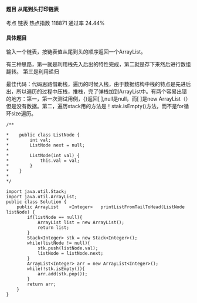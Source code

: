 #### 题目    从尾到头打印链表

考点    链表	热点指数    118871	通过率    24.44%

#### 具体题目    

输入一个链表，按链表值从尾到头的顺序返回一个ArrayList。

有三种思路，第一就是利用栈先入后出的特性完成，第二就是存下来然后进行数组翻转。
第三是利用递归

最佳代码：代码思路借助栈，遍历的时候入栈，由于数据结构中栈的特点是先进后出，所以遍历的过程中压栈，推栈，完了弹栈加到ArrayList中。有两个容易出错的地方：第一，第一次测试用例，{}返回[ ],null是null，而[ ]是new ArrayList（）但是没有数据。第二，遍历stack用的方法是！stak.isEmpty()方法，而不是for循环size遍历。
```
/**

*    public class ListNode {
*        int val;
*        ListNode next = null;
*
*        ListNode(int val) {
*            this.val = val;
*        }
*    }
*
*/

import java.util.Stack;
import java.util.ArrayList;
public class Solution {
    public ArrayList	<Integer>	printListFromTailToHead(ListNode listNode) {
        if(listNode == null){
            ArrayList list = new ArrayList();
            return list;
        }
        Stack<Integer> stk = new Stack<Integer>();
        while(listNode != null){
            stk.push(listNode.val);
            listNode = listNode.next;
        }
        ArrayList<Integer> arr = new ArrayList<Integer>();
        while(!stk.isEmpty()){
            arr.add(stk.pop());
        }
        return arr;
    }
}
```

